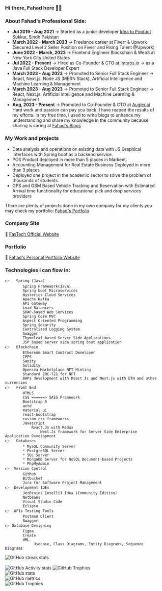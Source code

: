 ### Hi there, Fahad here 🧑‍💻


###  About Fahad's Professional Side:
- **Jul 2019 - Aug 2021** -> Started as a junior developer [Idea to Product Sukkur, Sindh Pakistan](https://i2p.com.pk/)
- **March 2022 - March 2023** -> Freelance career at Fiverr & Upwork (Secured Level 2 Seller Position on Fiverr and Rising Talent @Upwork)
- **June 2022 - March, 2023** -> Frontend Engineer Blockchain & Web3 at New York City United States
- **Jul 2022 - Present** -> Hired as Co-Founder & CTO [at impros.io](https://impros.io/) -> as a Java Full Stack Developer Expert
- **March 2023 - Aug 2023** -> Promoted to Senior Full Stack Engineer -> React, Next.js, Node JS (MERN Stack), Artificial Intelligence and Machine Learning & Management
- **March 2023 - Aug 2023** -> Promoted to Senior Full Stack Engineer -> React, Next.js, Artificial Intelligence and Machine Learning & Management
- **Aug, 2023 - Present** -> Promoted to Co-Founder & CTO at [Augier.ai](https://augier.ai)
Hard work and passion can pay you back. I have reaped the results of my efforts. In my free time, I used to write blogs to enhance my understanding and share my knowledge in the community because sharing is caring at [Fahad's Blogs](https://www.fahadshahzad.com/blog)

    
### My Work and projects
* Data analysis and operations on existing data with JS Graphical Interfaces with Spring boot as a backend service.
* POS Product deployed in more than 5 places in Markeet.
* Accounting Management for Real Estate Business Deployed in more than 3 places
* Deployed one project in the academic sector to solve the problem of thousands of students.
* GPS and GSM Based Vehicle Tracking and Reservation with Estimated Arrival time functionality for educational pick and drop services providers

There are plenty of projects done in my own company for my clients you may check my portfolio: [Fahad's Portfolio](https://www.fahadshahzad.com/)
    
### Company Site 
🔗 [FasTech Official Website](https://www.fastechsystem.com/)
    
### Portfolio    
🔗 [Fahad's Personal Portfolio Website](https://www.fahadshahzad.com/)

### Technologies I can flow in:
    👉   Spring (Java)
            Spring Framework(Java)
            Spring boot Microservices
            Hysterics Cloud Services
            Apache Kafka
            API Gateway
            Load Balancers
            SOAP-based Web Services
            Spring Core MVC
            Aspect Oriented Programming
            Spring Security 
            Centralized Logging System
            Swagger
            Thymeleaf based Server Side Applications
            JSP based server side spring boot application
    👉	Blockchain
            Ethereum Smart Contract Developer
            IPFS
            Sanity
            Solidity
            Opensea Marketplace NFT Minting
            Standard ERC-721 for NFT
            DAPs development with React Js and Next.js with ETH and other currencies 
    👉	Front End
            HTML5
            CSS ======> SASS Framework
            Bootstrap 5
            antd
            material ui
            react-bootstrap
            custom css frameworks
            Javascript
                React.Js with Redux
                    Next.Js framework for Server Side Enterprise Application Development
    👉	Databases
            * MySQL Community Server
            * PostgreSQL Server
            * SQL Server
            * MongoDB Server for NoSQL Document-based Projects
            * PhpMyAdmin
    👉  Version Control
            Github
            Bitbucket
            Jira for Software Project Management
    👉  Development IDEs
            JetBrains IntelliJ Idea (Community Edition)
            Netbeans
            Visual Studio Code
            Eclipse 
    👉  APIs Testing Tools
            Postman Client
            Swagger
    👉 Database Designing
            Figma
            Create
            UML
                 Usecase, Class Diagrams, Entity Diagrams, Sequence Diagrams
![GitHub streak stats](https://github-readme-streak-stats.herokuapp.com/?user=fahad-qureshi786)  
<br/>
 ![GitHub Activity stats]( https://activity-graph.herokuapp.com/graph?username=fahad-qureshi786)
![GitHub Trophies ](https://github-profile-trophy.vercel.app/?username=fahad-qureshi786)  
![GitHub stats](https://github-readme-stats.vercel.app/api?username=fahad-qureshi786&show_icons=true&theme=dark)  
![GitHub metrics](https://metrics.lecoq.io/fahad-qureshi786)  
![GitHub Trophies ](https://github-readme-stats.vercel.app/api/top-langs/?username=fahad-qureshi786)  
